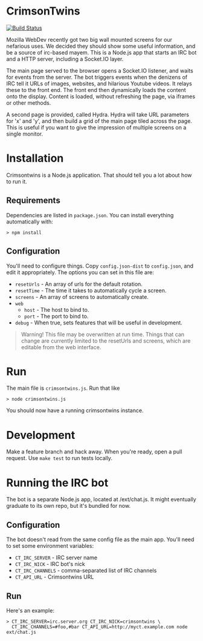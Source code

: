 CrimsonTwins
============

[![Build Status](https://travis-ci.org/mythmon/crimsontwins.png?branch=master)](https://travis-ci.org/mythmon/crimsontwins)

Mozilla WebDev recently got two big wall mounted screens for our nefarious
uses. We decided they should show some useful information, and be a source of
irc-based mayem. This is a Node.js app that starts an IRC bot and a HTTP
server, including a Socket.IO layer.

The main page served to the browser opens a Socket.IO listener, and waits for
events from the server. The bot triggers events when the denizens of IRC tell
it URLs of images, websites, and hilarious Youtube videos. It relays these
to the front end. The front end then dynamically loads the content onto the
display. Content is loaded, without refreshing the page, via iframes or other
methods.

A second page is provided, called Hydra. Hydra will take URL parameters for 'x'
and 'y', and then build a grid of the main page tiled across the page. This is
useful if you want to give the impression of multiple screens on a single
monitor.

Installation
============

Crimsontwins is a Node.js application. That should tell you a lot about how to
run it.

Requirements
------------

Dependencies are listed in ``package.json``. You can install everything
automatically with:

```shell
> npm install
```

Configuration
-------------

You'll need to configure things. Copy `config.json-dist` to `config.json`, and
edit it appropriately. The options you can set in this file are:

- `resetUrls` - An array of urls for the default rotation.
- `resetTime` - The time it takes to automatically cycle a screen.
- `screens` - An array of screens to automatically create.
- `web`
  - `host` - The host to bind to.
  - `port` - The port to bind to.
- `debug` - When true, sets features that will be useful in development.

> Warning! This file may be overwritten at run time. Things that can
> change are currently limited to the resetUrls and screens, which are
> editable from the web interface.

Run
===

The main file is `crimsontwins.js`. Run that like

```shell
> node crimsontwins.js
```

You should now have a running crimsontwins instance.

Development
===========

Make a feature branch and hack away. When you're ready, open a pull request. Use `make test` to run tests locally.


Running the IRC bot
===================

The bot is a separate Node.js app, located at /ext/chat.js. It might
eventually graduate to its own repo, but it's bundled for now.

Configuration
-------------

The bot doesn't read from the same config file as the main app. You'll need to
set some environment variables:

* `CT_IRC_SERVER` - IRC server name
* `CT_IRC_NICK` - IRC bot's nick
* `CT_IRC_CHANNELS` - comma-separated list of IRC channels
* `CT_API_URL` - Crimsontwins URL

Run
---

Here's an example:

```shell
> CT_IRC_SERVER=irc.server.org CT_IRC_NICK=crimsontwins \
  CT_IRC_CHANNELS=#foo,#bar CT_API_URL=http://myct.example.com node ext/chat.js
```
